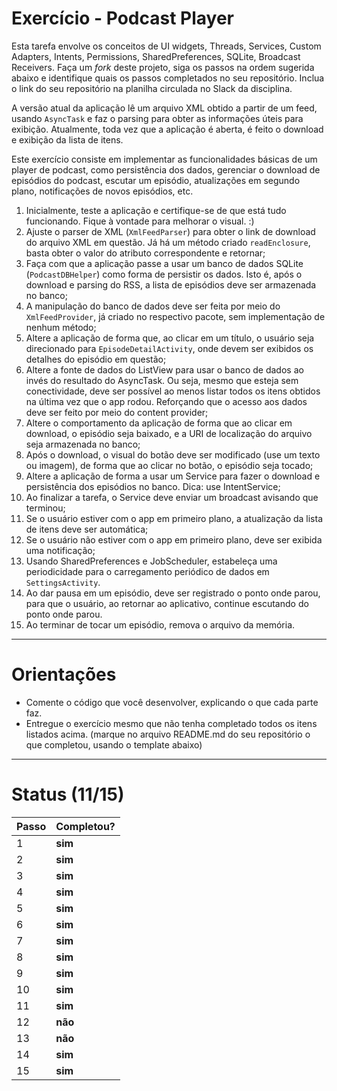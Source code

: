 # Exercício - Podcast Player

Esta tarefa envolve os conceitos de UI widgets, Threads, Services, Custom Adapters, 
Intents, Permissions, SharedPreferences, SQLite, Broadcast Receivers. 
Faça um *fork* deste projeto, siga os passos na ordem sugerida abaixo e identifique quais 
os passos completados no seu repositório. Inclua o link do seu repositório na planilha
circulada no Slack da disciplina. 

A versão atual da aplicação lê um arquivo XML obtido a partir de um feed, usando `AsyncTask`
e faz o parsing para obter as informações úteis para exibição. Atualmente, toda vez que a 
aplicação é aberta, é feito o download e exibição da lista de itens. 

Este exercício consiste em implementar as funcionalidades básicas de um player de podcast,
como persistência dos dados, gerenciar o download de episódios do podcast, escutar um 
episódio, atualizações em segundo plano, notificações de novos episódios, etc. 

01. Inicialmente, teste a aplicação e certifique-se de que está tudo funcionando. Fique à vontade para melhorar o visual. :)
02. Ajuste o parser de XML (`XmlFeedParser`) para obter o link de download do arquivo XML em questão. Já há um método criado `readEnclosure`, basta obter o valor do atributo correspondente e retornar;
03. Faça com que a aplicação passe a usar um banco de dados SQLite (`PodcastDBHelper`) como forma de persistir os dados. Isto é, após o download e parsing do RSS, a lista de episódios deve ser armazenada no banco;
04. A manipulação do banco de dados deve ser feita por meio do `XmlFeedProvider`, já criado no respectivo pacote, sem implementação de nenhum método;
05. Altere a aplicação de forma que, ao clicar em um título, o usuário seja direcionado para `EpisodeDetailActivity`, onde devem ser exibidos os detalhes do episódio em questão;
06. Altere a fonte de dados do ListView para usar o banco de dados ao invés do resultado do AsyncTask. Ou seja, mesmo que esteja sem conectividade, deve ser possível ao menos listar todos os itens obtidos na última vez que o app rodou. Reforçando que o acesso aos dados deve ser feito por meio do content provider;
07. Altere o comportamento da aplicação de forma que ao clicar em download, o episódio seja baixado, e a URI de localização do arquivo seja armazenada no banco; 
08. Após o download, o visual do botão deve ser modificado (use um texto ou imagem), de forma que ao clicar no botão, o episódio seja tocado;
09. Altere a aplicação de forma a usar um Service para fazer o download e persistência dos episódios no banco. Dica: use IntentService;
10. Ao finalizar a tarefa, o Service deve enviar um broadcast avisando que terminou; 
11. Se o usuário estiver com o app em primeiro plano, a atualização da lista de itens deve ser automática;
12. Se o usuário não estiver com o app em primeiro plano, deve ser exibida uma notificação; 
13. Usando SharedPreferences e JobScheduler, estabeleça uma periodicidade para o carregamento periódico de dados em `SettingsActivity`.
14. Ao dar pausa em um episódio, deve ser registrado o ponto onde parou, para que o usuário, ao retornar ao aplicativo, continue escutando do ponto onde parou. 
15. Ao terminar de tocar um episódio, remova o arquivo da memória.

---

# Orientações

  - Comente o código que você desenvolver, explicando o que cada parte faz.
  - Entregue o exercício mesmo que não tenha completado todos os itens listados acima. (marque no arquivo README.md do seu repositório o que completou, usando o template abaixo)

----

# Status (11/15)
| Passo | Completou? |
| ------ | ------ |
| 1 | **sim** |
| 2 | **sim** |
| 3 | **sim** |
| 4 | **sim** |
| 5 | **sim** |
| 6 | **sim** |
| 7 | **sim** |
| 8 | **sim** |
| 9 | **sim** |
| 10 | **sim** |
| 11 | **sim** |
| 12 | **não** |
| 13 | **não** |
| 14 | **sim** |
| 15 | **sim** |
